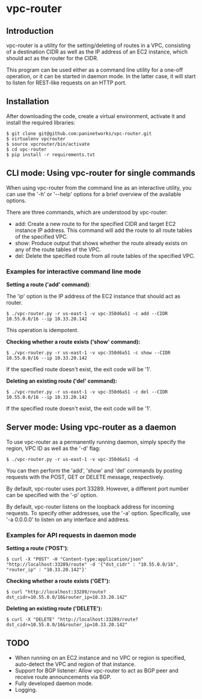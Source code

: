 # vpc-router

## Introduction

vpc-router is a utility for the setting/deleting of routes in a VPC, consisting
of a destination CIDR as well as the IP address of an EC2 instance, which
should act as the router for the CIDR.

This program can be used either as a command line utility for a one-off
operation, or it can be started in daemon mode. In the latter case, it will
start to listen for REST-like requests on an HTTP port.

## Installation

After downloading the code, create a virtual environment, activate it and
install the required libraries:

    $ git clone git@github.com:paninetworks/vpc-router.git
    $ virtualenv vpcrouter
    $ source vpcrouter/bin/activate
    $ cd vpc-router
    $ pip install -r requirements.txt

## CLI mode: Using vpc-router for single commands

When using vpc-router from the command line as an interactive utility, you can
use the '-h' or '--help' options for a brief overview of the available options.

There are three commands, which are understood by vpc-router:

* add: Create a new route to for the specified CIDR and target EC2 instance IP
address. This command will add the route to all route tables of the specified
VPC.
* show: Produce output that shows whether the route already exists on any of
the route tables of the VPC.
* del: Delete the specified route from all route tables of the specified VPC.

### Examples for interactive command line mode

**Setting a route ('add' command)**:

The 'ip' option is the IP address of the EC2 instance that should act as
router.

    $ ./vpc-router.py -r us-east-1 -v vpc-350d6a51 -c add --CIDR 10.55.0.0/16 --ip 10.33.20.142

This operation is idempotent.

**Checking whether a route exists ('show' command):**

    $ ./vpc-router.py -r us-east-1 -v vpc-350d6a51 -c show --CIDR 10.55.0.0/16 --ip 10.33.20.142

If the specified route doesn't exist, the exit code will be '1'.

**Deleting an existing route ('del' command):**

    $ ./vpc-router.py -r us-east-1 -v vpc-350d6a51 -c del --CIDR 10.55.0.0/16 --ip 10.33.20.142

If the specified route doesn't exist, the exit code will be '1'.


## Server mode: Using vpc-router as a daemon

To use vpc-router as a permanently running daemon, simply specify the region,
VPC ID as well as the '-d' flag:

    $ ./vpc-router.py -r us-east-1 -v vpc-350d6a51 -d

You can then perform the 'add', 'show' and 'del' commands by posting requests
with the POST, GET or DELETE message, respectively.

By default, vpc-router uses port 33289. However, a different port number can be
specified with the '-p' option.

By default, vpc-router listens on the loopback address for incoming requests.
To specify other addresses, use the '-a' option. Specifically, use
'-a 0.0.0.0' to listen on any interface and address.

### Examples for API requests in daemon mode

**Setting a route ('POST')**:

    $ curl -X "POST" -H "Content-type:application/json" "http://localhost:33289/route" -d '{"dst_cidr" : "10.55.0.0/16", "router_ip" : "10.33.20.142"}'

**Checking whether a route exists ('GET'):**

    $ curl "http://localhost:33289/route?dst_cidr=10.55.0.0/16&router_ip=10.33.20.142"

**Deleting an existing route ('DELETE'):**

    $ curl -X "DELETE" "http://localhost:33289/route?dst_cidr=10.55.0.0/16&router_ip=10.33.20.142"


## TODO

* When running on an EC2 instance and no VPC or region is specified,
auto-detect the VPC and region of that instance.
* Support for BGP listener: Allow vpc-router to act as BGP peer and receive
route announcements via BGP.
* Fully developed daemon mode.
* Logging.


